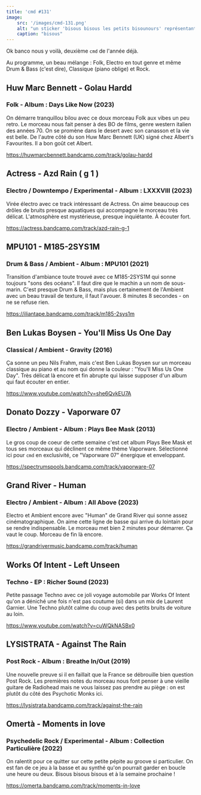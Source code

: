 ```yaml
---
title: 'cmd #131'
image:  
    src: '/images/cmd-131.png'
    alt: "un sticker 'bisous bisous les petits bisounours' représentants 4 ours format l'acronyme ACAB" 
    caption: "bisous"
---
```


Ok banco nous y voilà, deuxième `cmd` de l'année déjà. 

Au programme, un beau mélange : Folk, Electro en tout genre et même Drum & Bass (c'est dire), Classique (piano oblige) et Rock. 

## Huw Marc Bennett - Golau Hardd 
### Folk - Album : Days Like Now (2023)

On démarre tranquillou bilou avec ce doux morceau Folk aux vibes un peu retro. Le morceau nous fait penser à des BO de films, genre western italien des années 70. On se promène dans le desert avec son canasson et la vie est belle.
De l'autre côté du son Huw Marc Bennett (UK) signé chez Albert's Favourites. Il a bon goût cet Albert.

https://huwmarcbennett.bandcamp.com/track/golau-hardd

## Actress - Azd Rain ( g 1 ) 
### Electro / Downtempo / Experimental - Album : LXXXVIII (2023)

Virée électro avec ce track intéressant de Actress. On aime beaucoup ces drôles de bruits presque aquatiques qui accompagne le morceau très délicat. L'atmosphère est mystérieuse, presque inquiétante. À écouter fort.

https://actress.bandcamp.com/track/azd-rain-g-1

## MPU101 - M185-2SYS1M 
### Drum & Bass / Ambient - Album : MPU101 (2021)

Transition d'ambiance toute trouvé avec ce M185-2SYS1M qui sonne toujours "sons des océans". Il faut dire que le machin a un nom de sous-marin. C'est presque Drum & Bass, mais plus certainement de l'Ambient avec un beau travail de texture, il faut l'avouer.
8 minutes 8 secondes - on ne se refuse rien.

https://iliantape.bandcamp.com/track/m185-2sys1m

## Ben Lukas Boysen - You'll Miss Us One Day 
### Classical / Ambient - Gravity (2016)

Ça sonne un peu Nils Frahm, mais c'est Ben Lukas Boysen sur un morceau classique au piano et au nom qui donne la couleur : "You'll Miss Us One Day".
Très délicat là encore et fin abrupte qui laisse supposer d'un album qui faut écouter en entier.

https://www.youtube.com/watch?v=she6QvkEU7A

## Donato Dozzy - Vaporware 07 
### Electro / Ambient - Album : Plays Bee Mask (2013)

Le gros coup de coeur de cette semaine c'est cet album Plays Bee Mask et tous ses morceaux qui déclinent ce même thème Vaporware.
Sélectionné ici pour `cmd` en exclusivité, ce "Vaporware 07" énergique et enveloppant.

https://spectrumspools.bandcamp.com/track/vaporware-07

## Grand River - Human 
### Electro / Ambient - Album : All Above (2023)

Electro et Ambient encore avec "Human" de Grand River qui sonne assez cinématographique. On aime cette ligne de basse qui arrive du lointain pour se rendre indispensable. Le morceau met bien 2 minutes pour démarrer. 
Ça vaut le coup. Morceau de fin là encore.

https://grandrivermusic.bandcamp.com/track/human

## Works Of Intent - Left Unseen 
### Techno - EP : Richer Sound (2023)

Petite passage Techno avec ce joli voyage automobile par Works Of Intent qu'on a déniché une fois n'est pas coutume (si) dans un mix de Laurent Garnier.
Une Techno plutôt calme du coup avec des petits bruits de voiture au loin.

https://www.youtube.com/watch?v=cuWQkNASBx0

## LYSISTRATA - Against The Rain 
### Post Rock - Album : Breathe In​/​Out (2019)

Une nouvelle preuve si il en faillait que la France se débrouille bien question Post Rock. Les premières notes du morceau nous font penser à une vieille guitare de Radiohead mais ne vous laissez pas prendre au piège : on est plutôt du côté des Psychotic Monks ici.

https://lysistrata.bandcamp.com/track/against-the-rain

## Omertà - Moments in love 
### Psychedelic Rock / Experimental - Album : Collection Particulière (2022)

On ralentit pour ce quitter sur cette petite pépite au groove si particulier. On est fan de ce jeu à la basse et au synthé qu'on pourrait garder en boucle une heure ou deux.
Bisous bisous bisous et à la semaine prochaine !

https://omerta.bandcamp.com/track/moments-in-love
